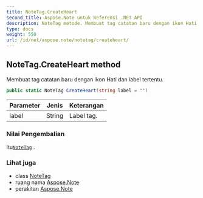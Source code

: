 ```yaml
---
title: NoteTag.CreateHeart
second_title: Aspose.Note untuk Referensi .NET API
description: NoteTag metode. Membuat tag catatan baru dengan ikon Hati dan label tertentu.
type: docs
weight: 550
url: /id/net/aspose.note/notetag/createheart/
---
```

## NoteTag.CreateHeart method

Membuat tag catatan baru dengan ikon Hati dan label tertentu.

```csharp
public static NoteTag CreateHeart(string label = "")
```

| Parameter | Jenis | Keterangan |
| --- | --- | --- |
| label | String | Label tag. |

### Nilai Pengembalian

Itu[`NoteTag`](../) .

### Lihat juga

* class [NoteTag](../)
* ruang nama [Aspose.Note](../../notetag/)
* perakitan [Aspose.Note](../../../)


